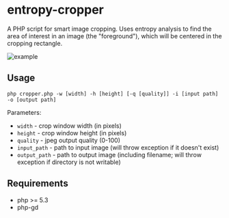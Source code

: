 # entropy-cropper

A PHP script for smart image cropping. Uses entropy analysis to find the area of interest in an image (the "foreground"), which will be centered in the cropping rectangle.

![example](https://i.imgur.com/1tfEK9q.png "example")

## Usage

```
php cropper.php -w [width] -h [height] [-q [quality]] -i [input path] -o [output path]
```

Parameters:

 - `width` - crop window width (in pixels)
 - `height` - crop window height (in pixels)
 - `quality` - jpeg output quality (0-100)
 - `input_path` - path to input image (will throw exception if it doesn't exist)
 - `output_path` - path to output image (including filename; will throw exception if directory is not writable)

## Requirements

- php >= 5.3
- php-gd
